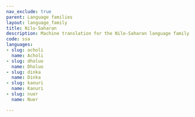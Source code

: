 ```yaml
---
nav_exclude: true
parent: Language families
layout: language_family
title: Nilo-Saharan
description: Machine translation for the Nilo-Saharan language family
code: ssa
languages:
- slug: acholi
  name: Acholi
- slug: dholuo
  name: Dholuo
- slug: dinka
  name: Dinka
- slug: kanuri
  name: Kanuri
- slug: nuer
  name: Nuer

---
```


